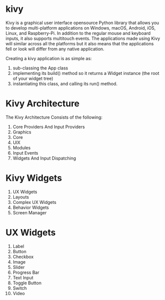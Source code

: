 # kivy
Kivy is a graphical user interface opensource Python library that allows you to develop multi-platform applications on Windows, 
macOS, Android, iOS, Linux, and Raspberry-Pi. In addition to the regular mouse and keyboard inputs, it also supports multitouch 
events. The applications made using Kivy will similar across all the platforms but it also means that the applications fell or
look will differ from any native application.

Creating a kivy application is as simple as:

1) sub-classing the App class
2) implementing its build() method so it returns a Widget instance (the root of your widget tree)
3) instantiating this class, and calling its run() method.

# Kivy Architecture
The Kivy Architecture Consists of the following:

1) Core Providers And Input Providers
2) Graphics
3) Core
4) UIX
5) Modules
6) Input Events
7) Widgets And Input Dispatching

# Kivy Widgets
1) UX Widgets
2) Layouts
3) Complex UX Widgets
4) Behavior Widgets
5) Screen Manager

# UX Widgets
1) Label
2) Button
3) Checkbox
4) Image
5) Slider
6) Progress Bar
7) Text Input
8) Toggle Button
9) Switch
10) Video
